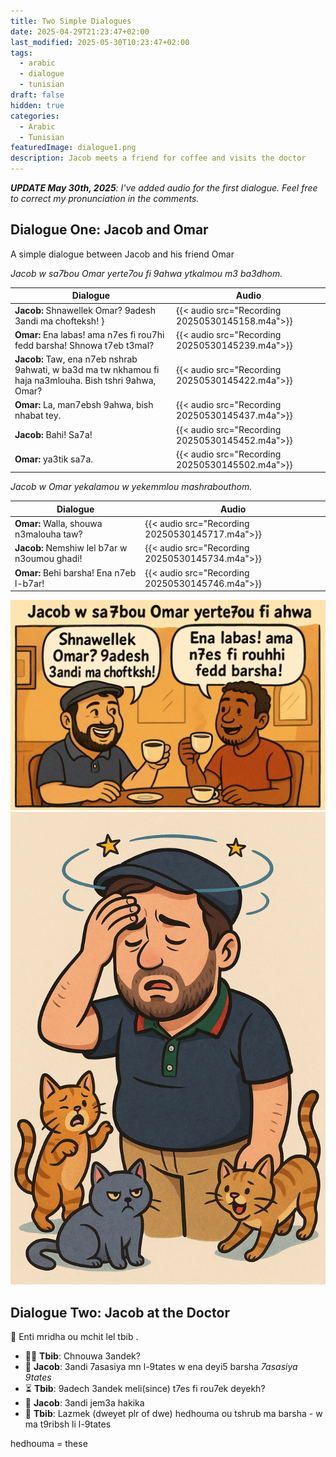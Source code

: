 ```yaml
---
title: Two Simple Dialogues
date: 2025-04-29T21:23:47+02:00
last_modified: 2025-05-30T10:23:47+02:00
tags:
  - arabic
  - dialogue
  - tunisian
draft: false
hidden: true
categories:
  - Arabic
  - Tunisian
featuredImage: dialogue1.png
description: Jacob meets a friend for coffee and visits the doctor
---
```


_**UPDATE May 30th, 2025**: I've added audio for the first dialogue. Feel free to correct my pronunciation in the comments._

## Dialogue One: Jacob and Omar

A simple dialogue between Jacob and his friend Omar

_Jacob w sa7bou Omar yerte7ou fi 9ahwa ytkalmou m3 ba3dhom._

| Dialogue | Audio |
| --- | --- |
| **Jacob:** Shnawellek Omar? 9adesh 3andi ma chofteksh! } | {{< audio src="Recording 20250530145158.m4a">}} |
| **Omar:** Ena labas! ama n7es fi rou7hi fedd barsha! Shnowa t7eb t3mal? | {{< audio src="Recording 20250530145239.m4a">}} |
| **Jacob:** Taw, ena n7eb nshrab 9ahwati, w ba3d ma tw nkhamou fi haja na3mlouha. Bish tshri 9ahwa, Omar? | {{< audio src="Recording 20250530145422.m4a">}} |
| **Omar:** La, man7ebsh 9ahwa, bish nhabat tey. | {{< audio src="Recording 20250530145437.m4a">}} |
| **Jacob:** Bahi! Sa7a!  | {{< audio src="Recording 20250530145452.m4a">}} |
|   **Omar:** ya3tik sa7a. | {{< audio src="Recording 20250530145502.m4a">}} |



*Jacob w Omar yekalamou w yekemmlou mashrabouthom.*

| Dialogue | Audio |
| --- | --- |
| **Omar:** Walla, shouwa n3malouha taw? | {{< audio src="Recording 20250530145717.m4a">}} |
| **Jacob:** Nemshiw lel b7ar w n3oumou ghadi! | {{< audio src="Recording 20250530145734.m4a">}} |
| **Omar:** Behi barsha! Ena n7eb l-b7ar! | {{< audio src="Recording 20250530145746.m4a">}} |


![Jacob and Omar at the Café](dialogue1.png)
![Jacob at the Doctor](allergies.png)


## Dialogue Two: Jacob at the Doctor

🤒 Enti mridha ou mchit lel tbib .

- 👨‍⚕️ **Tbib**: Chnouwa 3andek?
- 🤕 **Jacob**: 3andi 7asasiya mn l-9tates w ena deyi5 barsha *7asasiya  9tates*
- ⏳ **Tbib**: 9adech 3andek meli(since) t7es fi rou7ek deyekh?
- 🤒 **Jacob**: 3andi jem3a hakika 
- 💊 **Tbib**: Lazmek (dweyet plr of dwe) hedhouma ou tshrub ma barsha - w ma t9ribsh li l-9tates

hedhouma = these  

